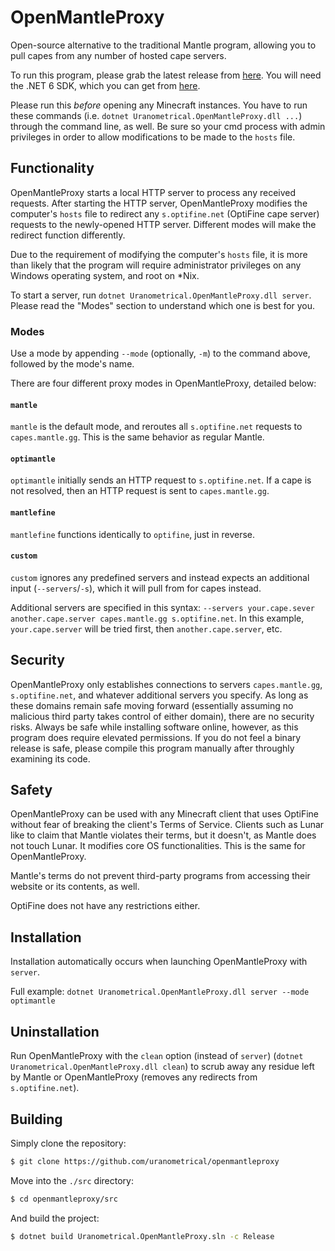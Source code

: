 # OpenMantleProxy
Open-source alternative to the traditional Mantle program, allowing you to pull capes from any number of hosted cape servers.

To run this program, please grab the latest release from [here](https://github.com/uranometrical/openmantleproxy/releases). You will need the .NET 6 SDK, which you can get from [here](https://dotnet.microsoft.com/en-us/download/dotnet/6.0).

Please run this *before* opening any Minecraft instances. You have to run these commands (i.e. `dotnet Uranometrical.OpenMantleProxy.dll ...`) through the command line, as well. Be sure so your cmd process with admin privileges in order to allow modifications to be made to the `hosts` file.

## Functionality
OpenMantleProxy starts a local HTTP server to process any received requests. After starting the HTTP server, OpenMantleProxy modifies the computer's `hosts` file to redirect any `s.optifine.net` (OptiFine cape server) requests to the newly-opened HTTP server. Different modes will make the redirect function differently.

Due to the requirement of modifying the computer's `hosts` file, it is more than likely that the program will require administrator privileges on any Windows operating system, and root on *Nix.

To start a server, run `dotnet Uranometrical.OpenMantleProxy.dll server`. Please read the "Modes" section to understand which one is best for you.

### Modes
Use a mode by appending `--mode` (optionally, `-m`) to the command above, followed by the mode's name.

There are four different proxy modes in OpenMantleProxy, detailed below:

#### `mantle`
`mantle` is the default mode, and reroutes all `s.optifine.net` requests to `capes.mantle.gg`. This is the same behavior as regular Mantle.

#### `optimantle`
`optimantle` initially sends an HTTP request to `s.optifine.net`. If a cape is not resolved, then an HTTP request is sent to `capes.mantle.gg`.

#### `mantlefine`
`mantlefine` functions identically to `optifine`, just in reverse.

#### `custom`
`custom` ignores any predefined servers and instead expects an additional input (`--servers`/`-s`), which it will pull from for capes instead.

Additional servers are specified in this syntax: `--servers your.cape.sever another.cape.server capes.mantle.gg s.optifine.net`. In this example, `your.cape.server` will be tried first, then `another.cape.server`, etc.

## Security
OpenMantleProxy only establishes connections to servers `capes.mantle.gg`, `s.optifine.net`, and whatever additional servers you specify. As long as these domains remain safe moving forward (essentially assuming no malicious third party takes control of either domain), there are no security risks. Always be safe while installing software online, however, as this program does require elevated permissions. If you do not feel a binary release is safe, please compile this program manually after throughly examining its code.

## Safety
OpenMantleProxy can be used with any Minecraft client that uses OptiFine without fear of breaking the client's Terms of Service. Clients such as Lunar like to claim that Mantle violates their terms, but it doesn't, as Mantle does not touch Lunar. It modifies core OS functionalities. This is the same for OpenMantleProxy.

Mantle's terms do not prevent third-party programs from accessing their website or its contents, as well.

OptiFine does not have any restrictions either.

## Installation
Installation automatically occurs when launching OpenMantleProxy with `server`.

Full example: `dotnet Uranometrical.OpenMantleProxy.dll server --mode optimantle`

## Uninstallation
Run OpenMantleProxy with the `clean` option (instead of `server`) (`dotnet Uranometrical.OpenMantleProxy.dll clean`) to scrub away any residue left by Mantle or OpenMantleProxy (removes any redirects from `s.optifine.net`).

## Building
Simply clone the repository:
```sh
$ git clone https://github.com/uranometrical/openmantleproxy
```

Move into the `./src` directory:
```sh
$ cd openmantleproxy/src
```

And build the project:
```sh
$ dotnet build Uranometrical.OpenMantleProxy.sln -c Release
```
